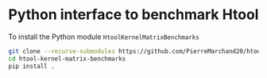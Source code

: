 # Python interface to benchmark Htool

To install the Python module `HtoolKernelMatrixBenchmarks`
```bash
git clone --recurse-submodules https://github.com/PierreMarchand20/htool-kernel-matrix-benchmarks.git
cd htool-kernel-matrix-benchmarks
pip install .
```
